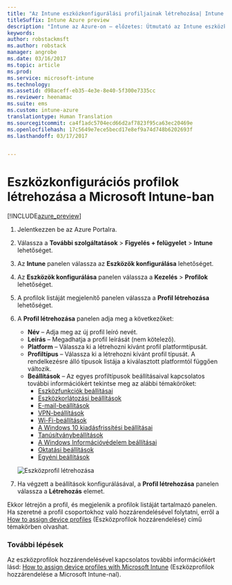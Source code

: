 ```yaml
---
title: "Az Intune eszközkonfigurálási profiljainak létrehozása| Intune az Azure-on – előzetes"
titleSuffix: Intune Azure preview
description: "Intune az Azure-on – előzetes: Útmutató az Intune eszközkonfigurálási profiljainak létrehozásához."
keywords: 
author: robstackmsft
ms.author: robstack
manager: angrobe
ms.date: 03/16/2017
ms.topic: article
ms.prod: 
ms.service: microsoft-intune
ms.technology: 
ms.assetid: d98aceff-eb35-4e3e-8e40-5f300e7335cc
ms.reviewer: heenamac
ms.suite: ems
ms.custom: intune-azure
translationtype: Human Translation
ms.sourcegitcommit: ca4f1adc5704ecd66d2af7823f95ca63ec20469e
ms.openlocfilehash: 17c5649e7ece5becd17e8ef9a74d748b6202693f
ms.lasthandoff: 03/17/2017


---
```


# <a name="how-to-create-device-configuration-profiles-in-microsoft-intune"></a>Eszközkonfigurációs profilok létrehozása a Microsoft Intune-ban

[!INCLUDE[azure_preview](../includes/azure_preview.md)]


1. Jelentkezzen be az Azure Portalra.
2. Válassza a **További szolgáltatások** > **Figyelés + felügyelet** > **Intune** lehetőséget.
3. Az **Intune** panelen válassza az **Eszközök konfigurálása** lehetőséget.
2. Az **Eszközök konfigurálása** panelen válassza a **Kezelés** > **Profilok** lehetőséget.
2. A profilok listáját megjelenítő panelen válassza a **Profil létrehozása** lehetőséget.
3. A **Profil létrehozása** panelen adja meg a következőket:
    - **Név** – Adja meg az új profil leíró nevét.
    - **Leírás** – Megadhatja a profil leírását (nem kötelező).
    - **Platform** – Válassza ki a létrehozni kívánt profil platformtípusát.
    - **Profiltípus** – Válassza ki a létrehozni kívánt profil típusát. A rendelkezésre álló típusok listája a kiválasztott platformtól függően változik.
    - **Beállítások** – Az egyes profiltípusok beállításaival kapcsolatos további információkért tekintse meg az alábbi témaköröket:
        -  [Eszközfunkciók beállításai](/intune-azure/configure-devices/how-to-configure-device-features)
        -  [Eszközkorlátozási beállítások](/intune-azure/configure-devices/how-to-configure-device-restrictions)
        -  [E-mail-beállítások](/intune-azure/configure-devices/how-to-configure-email-settings)
        -  [VPN-beállítások](/intune-azure/configure-devices/how-to-configure-vpn-settings)
        -  [Wi-Fi-beállítások](/intune-azure/configure-devices/how-to-configure-wi-fi-settings)
        -  [A Windows 10 kiadásfrissítési beállításai](/intune-azure/configure-devices/how-to-configure-windows-10-edition-upgrade)
        -  [Tanúsítványbeállítások](/intune-azure/configure-devices/how-to-configure-certificates)
        -  [A Windows Információvédelem beállításai](/intune-azure/configure-devices/how-to-configure-windows-information-protection)
        -  [Oktatási beállítások](/intune-azure/configure-devices/how-to-configure-education-settings)
        -  [Egyéni beállítások](/intune-azure/configure-devices/how-to-configure-custom-settings)

    ![Eszközprofil létrehozása](./media/create-device-profile.png)
4. Ha végzett a beállítások konfigurálásával, a **Profil létrehozása** panelen válassza a **Létrehozás** elemet.

Ekkor létrejön a profil, és megjelenik a profilok listáját tartalmazó panelen.
Ha szeretné a profil csoportokhoz való hozzárendelésével folytatni, erről a [How to assign device profiles](how-to-assign-device-profiles.md) (Eszközprofilok hozzárendelése) című témakörben olvashat.


### <a name="next-steps"></a>További lépések
Az eszközprofilok hozzárendelésével kapcsolatos további információkért lásd: [How to assign device profiles with Microsoft Intune](/intune-azure/configure-devices/how-to-assign-device-profiles) (Eszközprofilok hozzárendelése a Microsoft Intune-nal).

